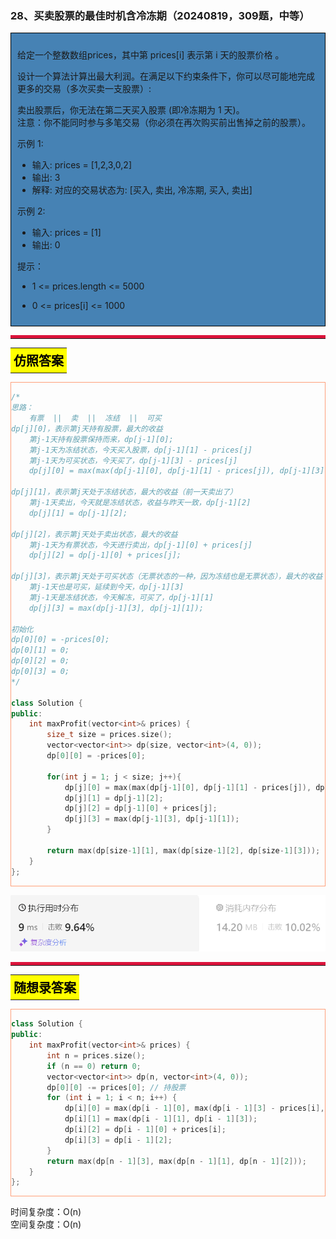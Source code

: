 ### 28、买卖股票的最佳时机含冷冻期（20240819，309题，中等）
<div style="border: 1px solid black; padding: 10px; background-color: SteelBlue;">

给定一个整数数组prices，其中第  prices[i] 表示第 i 天的股票价格 。​

设计一个算法计算出最大利润。在满足以下约束条件下，你可以尽可能地完成更多的交易（多次买卖一支股票）:

卖出股票后，你无法在第二天买入股票 (即冷冻期为 1 天)。  
注意：你不能同时参与多笔交易（你必须在再次购买前出售掉之前的股票）。

 

示例 1:

- 输入: prices = [1,2,3,0,2]
- 输出: 3 
- 解释: 对应的交易状态为: [买入, 卖出, 冷冻期, 买入, 卖出]

示例 2:

- 输入: prices = [1]
- 输出: 0
 

提示：

- 1 <= prices.length <= 5000
- 0 <= prices[i] <= 1000

  </p>
</div>

<hr style="border-top: 5px solid #DC143C;">
<table>
  <tr>
    <td bgcolor="Yellow" style="padding: 5px; border: 0px solid black;">
      <span style="font-weight: bold; font-size: 20px;color: black;">
      仿照答案 
      </span>
    </td>
  </tr>
</table>
<div style="padding: 0px; border: 1.5px solid LightSalmon; margin-bottom: 10px;">

```C++
/*
思路：
    有票  ||  卖  ||  冻结  ||  可买
dp[j][0]，表示第j天持有股票，最大的收益
    第j-1天持有股票保持而来，dp[j-1][0];
    第j-1天为冻结状态，今天买入股票，dp[j-1][1] - prices[j]
    第j-1天为可买状态，今天买了，dp[j-1][3] - prices[j]
    dp[j][0] = max(max(dp[j-1][0], dp[j-1][1] - prices[j]), dp[j-1][3] - prices[j]);

dp[j][1]，表示第j天处于冻结状态，最大的收益（前一天卖出了）
    第j-1天卖出，今天就是冻结状态，收益与昨天一致，dp[j-1][2]
    dp[j][1] = dp[j-1][2];

dp[j][2]，表示第j天处于卖出状态，最大的收益
    第j-1天为有票状态，今天进行卖出，dp[j-1][0] + prices[j]
    dp[j][2] = dp[j-1][0] + prices[j];

dp[j][3]，表示第j天处于可买状态（无票状态的一种，因为冻结也是无票状态），最大的收益
    第j-1天也是可买，延续到今天，dp[j-1][3]
    第j-1天是冻结状态，今天解冻，可买了，dp[j-1][1]
    dp[j][3] = max(dp[j-1][3], dp[j-1][1]);

初始化
dp[0][0] = -prices[0];
dp[0][1] = 0;
dp[0][2] = 0;
dp[0][3] = 0;
*/

class Solution {
public:
    int maxProfit(vector<int>& prices) {
        size_t size = prices.size();
        vector<vector<int>> dp(size, vector<int>(4, 0));
        dp[0][0] = -prices[0];

        for(int j = 1; j < size; j++){
            dp[j][0] = max(max(dp[j-1][0], dp[j-1][1] - prices[j]), dp[j-1][3] - prices[j]);
            dp[j][1] = dp[j-1][2];
            dp[j][2] = dp[j-1][0] + prices[j];
            dp[j][3] = max(dp[j-1][3], dp[j-1][1]);
        }

        return max(dp[size-1][1], max(dp[size-1][2], dp[size-1][3]));
    }
};
```

</div>

![alt text](image/dda70e8b3ae2f65aca2deac820a1ac9.png)

<hr style="border-top: 5px solid #DC143C;">

<table>
  <tr>
    <td bgcolor="Yellow" style="padding: 5px; border: 0px solid black;">
      <span style="font-weight: bold; font-size: 20px;color: black;">
      随想录答案
      </span>
    </td>
  </tr>
</table>

<div style="padding: 0px; border: 1.5px solid LightSalmon; margin-bottom: 10px">

```C++
class Solution {
public:
    int maxProfit(vector<int>& prices) {
        int n = prices.size();
        if (n == 0) return 0;
        vector<vector<int>> dp(n, vector<int>(4, 0));
        dp[0][0] -= prices[0]; // 持股票
        for (int i = 1; i < n; i++) {
            dp[i][0] = max(dp[i - 1][0], max(dp[i - 1][3] - prices[i], dp[i - 1][1] - prices[i]));
            dp[i][1] = max(dp[i - 1][1], dp[i - 1][3]);
            dp[i][2] = dp[i - 1][0] + prices[i];
            dp[i][3] = dp[i - 1][2];
        }
        return max(dp[n - 1][3], max(dp[n - 1][1], dp[n - 1][2]));
    }
};
```
</div>

时间复杂度：O(n)  
空间复杂度：O(n)